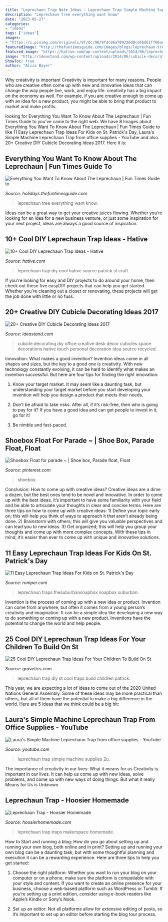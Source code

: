 ```yaml
---
title: "Leprechaun Trap Note Ideas - Leprechaun Trap Simple Machine Supplies 2u"
description: "Leprechaun tree everything want know"
date: "2023-05-27"
categories:
- "ideas"
tags: ["ideas"]
images:
- "https://i.pinimg.com/originals/9f/dc/96/9fdc96a789236d0cd4bd61ff06ae5e63.jpg"
featuredImage: "http://thefuntimesguide.com/images/blogs/leprechaun-tree-by-furiousgeorge81.jpg"
featured_image: "https://hative.com/wp-content/uploads/2014/06/leprechaun-trap-ideas/9-leprechaun-trap-ideas.jpg"
image: "http://ideastand.com/wp-content/uploads/2014/06/cubicle-decorating-ideas/21-office-cubicle-decorating-ideas.jpg"
ShowToc: true
author: "Aliza Bayer"
---
```



Why creativity is important
Creativity is important for many reasons. People who are creative often come up with new and innovative ideas that can change the way people live, work, and enjoy life. creativity has a big impact on the economy as well. For example, if you are creative enough to come up with an idea for a new product, you might be able to bring that product to market and make profits.

	

		
looking for Everything You Want To Know About The Leprechaun | Fun Times Guide to you've came to the right web. We have 8 Images about Everything You Want To Know About The Leprechaun | Fun Times Guide to like 11 Easy Leprechaun Trap Ideas For Kids on St. Patrick&#039;s Day, Laura&#039;s Simple Machine Leprechaun Trap from office supplies - YouTube and also 20+ Creative DIY Cubicle Decorating Ideas 2017. Here it is:
		
    
## Everything You Want To Know About The Leprechaun | Fun Times Guide To

<img loading=lazy src="http://thefuntimesguide.com/images/blogs/leprechaun-tree-by-furiousgeorge81.jpg" onerror="this.onerror=null;this.src='https://tse4.mm.bing.net/th?id=OIP.qhLGB1VPRrPk5cAT98NcTwHaE8&amp;pid=15.1';" alt="Everything You Want To Know About The Leprechaun | Fun Times Guide to">

_Source: holidays.thefuntimesguide.com_

>leprechaun tree everything want know. 

	

Ideas can be a great way to get your creative juices flowing. Whether you’re looking for an idea for a new business venture, or just some inspiration for your next project, ideas are always a good source of inspiration.

    
## 10+ Cool DIY Leprechaun Trap Ideas - Hative

<img loading=lazy src="https://hative.com/wp-content/uploads/2014/06/leprechaun-trap-ideas/9-leprechaun-trap-ideas.jpg" onerror="this.onerror=null;this.src='https://tse2.mm.bing.net/th?id=OIP.xLMajJcDS9m5vbeMYdK-CgHaJ4&amp;pid=15.1';" alt="10+ Cool DIY Leprechaun Trap Ideas - Hative">

_Source: hative.com_

>leprechaun trap diy cool hative source patrick st craft. 

	

If you're looking for easy and DIY projects to do around your home, then check out these five easyDIY projects that can help you get started. Whether you're cleaning out a closet or renovating, these projects will get the job done with little or no fuss.

    
## 20+ Creative DIY Cubicle Decorating Ideas 2017

<img loading=lazy src="http://ideastand.com/wp-content/uploads/2014/06/cubicle-decorating-ideas/21-office-cubicle-decorating-ideas.jpg" onerror="this.onerror=null;this.src='https://tse3.mm.bing.net/th?id=OIP.gHPbaqnvbcnnYzIu0egJvwHaFj&amp;pid=15.1';" alt="20+ Creative DIY Cubicle Decorating Ideas 2017">

_Source: ideastand.com_

>cubicle decorating diy office creative desk decor cubicles space decorations hative touch personal decoration idea source recycled. 

	

Innovation: What makes a good invention?
Invention ideas come in all shapes and sizes, but the key to a good one is creativity. With new technology constantly evolving, it can be hard to identify what makes an invention successful. But here are four tips for finding the right innovation:
1. Know your target market. It may seem like a daunting task, but understanding your target market before you start developing your invention will help you design a product that meets their needs.

2. Don’t be afraid to take risks. After all, if it’s risk-free, then who is going to pay for it? If you have a good idea and can get people to invest in it, go for it!
3. Be nimble and fast-paced.

    
## Shoebox Float For Parade ~ | Shoe Box, Parade Float, Float

<img loading=lazy src="https://i.pinimg.com/originals/9f/dc/96/9fdc96a789236d0cd4bd61ff06ae5e63.jpg" onerror="this.onerror=null;this.src='https://tse1.mm.bing.net/th?id=OIP.im1CpOSCVfFZmzbnSnvibwHaJ4&amp;pid=15.1';" alt="Shoebox Float for parade ~ | Shoe box, Parade float, Float">

_Source: pinterest.com_

>shoebox. 

	

Conclusion: How to come up with creative ideas?
Creative ideas are a dime a dozen, but the best ones tend to be novel and innovative. In order to come up with the best ideas, it’s important to have some familiarity with your field and be able to articulate your thoughts in clear and concise terms. Here are three tips on how to come up with creative ideas: 1) Define your topic early on; this will help you think of ways to approach it that aren’t already being done. 2) Brainstorm with others; this will give you valuable perspectives and can lead you to new ideas. 3) Get organized; this will help you group your thoughts and come up with more complex concepts. With these tips in mind, it’s easier than ever to come up with unique and innovative solutions.

    
## 11 Easy Leprechaun Trap Ideas For Kids On St. Patrick&#039;s Day

<img loading=lazy src="https://imgix.bustle.com/uploads/image/2020/3/11/1682fbe1-d404-445c-a324-77413784c1ca-leprechan-trap-2-710x1024.jpg?w=632&amp;fit=crop&amp;crop=faces&amp;auto=format%2Ccompress" onerror="this.onerror=null;this.src='https://tse2.mm.bing.net/th?id=OIP.810OKqwcvXiMY0-6H4AOAgHaKs&amp;pid=15.1';" alt="11 Easy Leprechaun Trap Ideas For Kids on St. Patrick&#039;s Day">

_Source: romper.com_

>leprechaun traps thesuburbansoapbox soapbox suburban. 

	

Invention is the process of coming up with a new idea or product. Invention can come from anywhere, but often it comes from a young person’s creativity and imagination. It can be a simple idea like developing a new way to do something or coming up with a new product. Inventions have the potential to change the world and help people.

    
## 25 Cool DIY Leprechaun Trap Ideas For Your Children To Build On St

<img loading=lazy src="https://www.gravetics.com/wp-content/uploads/2017/08/Leprechaun-Trap.jpg" onerror="this.onerror=null;this.src='https://tse1.mm.bing.net/th?id=OIP.2PnHpyYNUNIDAv32_COq8QHaMX&amp;pid=15.1';" alt="25 Cool DIY Leprechaun Trap Ideas For Your Children To Build On St">

_Source: gravetics.com_

>leprechaun trap diy st cool traps build children patrick. 

	

This year, we are expecting a lot of ideas to come out of the 2020 United Nations General Assembly. Some of these ideas may be more practical than others, but all of them have the potential to make a big difference in the world. Here are 5 ideas that we think could be a big hit:

    
## Laura&#039;s Simple Machine Leprechaun Trap From Office Supplies - YouTube

<img loading=lazy src="http://i.ytimg.com/vi/2U-8mfezGpc/maxresdefault.jpg" onerror="this.onerror=null;this.src='https://tse1.mm.bing.net/th?id=OIP.oI5CBjSTbMqe9ucRWRWS9AHaEK&amp;pid=15.1';" alt="Laura&#039;s Simple Machine Leprechaun Trap from office supplies - YouTube">

_Source: youtube.com_

>leprechaun trap simple machine supplies 2u. 

	

The importance of creativity in our lives: What it means for us
Creativity is important in our lives. It can help us come up with new ideas, solve problems, and come up with new ways of doing things. But what it really Means for Us is Unknown.

    
## Leprechaun Trap - Hoosier Homemade

<img loading=lazy src="https://hoosierhomemade.com/wp-content/uploads/Leprechaun-Trap-2000.jpg" onerror="this.onerror=null;this.src='https://tse4.mm.bing.net/th?id=OIP.655TqQ0YmZn6fFozxNE5_AHaF5&amp;pid=15.1';" alt="Leprechaun Trap - Hoosier Homemade">

_Source: hoosierhomemade.com_

>leprechaun trap traps makerspace homemade. 

	

How to Start and running a blog: How do you go about setting up and running your own blog, both online and in print?
Setting up and running your own blog can be a daunting task, but with some thoughtful planning and execution it can be a rewarding experience. Here are three tips to help you get started:
1. Choose the right platform: Whether you want to run your blog on your computer or on a phone, make sure the platform is compatiable with your style and content. If you want to create an online presence for your business, choose a web-based platform such as WordPress or Tumblr. If you’re setting up a print edition, consider using e-book readers like Apple’s Kindle or Sony’s Nook.

2. Set up an editor: Not all platforms allow for extensive editing of posts, so it’s important to set up an editor before starting the blog tour process.

